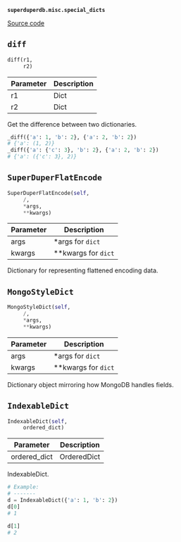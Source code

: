 **`superduperdb.misc.special_dicts`** 

[Source code](https://github.com/SuperDuperDB/superduperdb/blob/main/superduperdb/misc/special_dicts.py)

## `diff` 

```python
diff(r1,
     r2)
```
| Parameter | Description |
|-----------|-------------|
| r1 | Dict |
| r2 | Dict |

Get the difference between two dictionaries.

```python
_diff({'a': 1, 'b': 2}, {'a': 2, 'b': 2})
# {'a': (1, 2)}
_diff({'a': {'c': 3}, 'b': 2}, {'a': 2, 'b': 2})
# {'a': ({'c': 3}, 2)}
```

## `SuperDuperFlatEncode` 

```python
SuperDuperFlatEncode(self,
     /,
     *args,
     **kwargs)
```
| Parameter | Description |
|-----------|-------------|
| args | *args for `dict` |
| kwargs | **kwargs for `dict` |

Dictionary for representing flattened encoding data.

## `MongoStyleDict` 

```python
MongoStyleDict(self,
     /,
     *args,
     **kwargs)
```
| Parameter | Description |
|-----------|-------------|
| args | *args for `dict` |
| kwargs | **kwargs for `dict` |

Dictionary object mirroring how MongoDB handles fields.

## `IndexableDict` 

```python
IndexableDict(self,
     ordered_dict)
```
| Parameter | Description |
|-----------|-------------|
| ordered_dict | OrderedDict |

IndexableDict.

```python
# Example:
# -------
d = IndexableDict({'a': 1, 'b': 2})
d[0]
# 1
```

```python
d[1]
# 2
```

